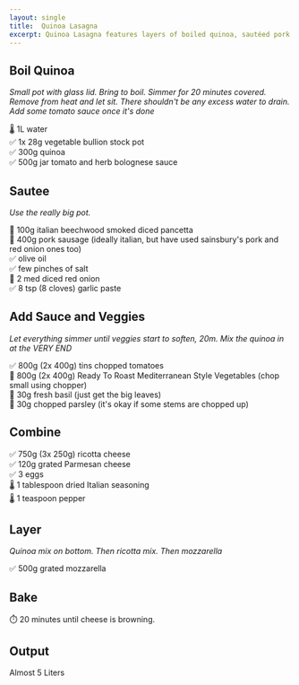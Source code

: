 ```yaml
---
layout: single
title:  Quinoa Lasagna
excerpt: Quinoa Lasagna features layers of boiled quinoa, sautéed pork sausage with onions and garlic, mixed with tomato sauce, ricotta, parmesan, and mozzarella, resulting in a hearty and flavorful dish.
---
```


## Boil Quinoa

*Small pot with glass lid. Bring to boil. Simmer for 20 minutes covered. Remove from heat and let sit. There shouldn't be any excess water to drain. Add some tomato sauce once it's done*

🌡️ 1L water  
✅ 1x 28g vegetable bullion stock pot  
✅ 300g quinoa  
✅ 500g jar tomato and herb bolognese sauce  

## Sautee

*Use the really big pot.*

🔪 100g italian beechwood smoked diced pancetta  
🔪 400g pork sausage (ideally italian, but have used sainsbury's pork and red onion ones too)  
✅ olive oil  
✅ few pinches of salt  
🔪 2 med diced red onion  
✅ 8 tsp (8 cloves) garlic paste

## Add Sauce and Veggies

*Let everything simmer until veggies start to soften, 20m. Mix the quinoa in at the VERY END* 

✅ 800g (2x 400g) tins chopped tomatoes  
🔪 800g (2x 400g) Ready To Roast Mediterranean Style Vegetables (chop small using chopper)  
🔪 30g fresh basil (just get the big leaves)  
🔪 30g chopped parsley (it's okay if some stems are chopped up)  

## Combine

✅ 750g (3x 250g) ricotta cheese  
✅ 120g grated Parmesan cheese  
✅ 3 eggs  
🌡️ 1 tablespoon dried Italian seasoning    
🌡️ 1 teaspoon pepper

## Layer

*Quinoa mix on bottom. Then ricotta mix. Then mozzarella*

✅ 500g grated mozzarella  

## Bake

⏱️ 20 minutes until cheese is browning.

## Output

Almost 5 Liters
